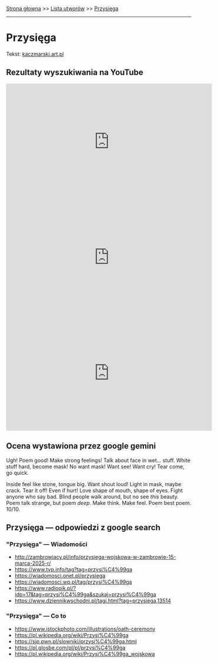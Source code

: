 [Strona głowna](../index.md) >> [Lista utworów](../list.md) >> [Przysięga](495.md)

---

# Przysięga

Tekst: [kaczmarski.art.pl](https://www.kaczmarski.art.pl/tworczosc/wiersze/przysiega/)

## Rezultaty wyszukiwania na YouTube

<iframe width="560" height="315" src="https://www.youtube.com/embed/thLAxHyDhTI?si=IdontcarewhotheIRSsendsImnotpayingtaxes" title="YouTube video player" frameborder="0" allow="accelerometer; autoplay; clipboard-write; encrypted-media; gyroscope; picture-in-picture; web-share" referrerpolicy="strict-origin-when-cross-origin" allowfullscreen></iframe>

<iframe width="560" height="315" src="https://www.youtube.com/embed/5QmjzkbF9M8?si=IdontcarewhotheIRSsendsImnotpayingtaxes" title="YouTube video player" frameborder="0" allow="accelerometer; autoplay; clipboard-write; encrypted-media; gyroscope; picture-in-picture; web-share" referrerpolicy="strict-origin-when-cross-origin" allowfullscreen></iframe>

<iframe width="560" height="315" src="https://www.youtube.com/embed/D25LtzaISMA?si=IdontcarewhotheIRSsendsImnotpayingtaxes" title="YouTube video player" frameborder="0" allow="accelerometer; autoplay; clipboard-write; encrypted-media; gyroscope; picture-in-picture; web-share" referrerpolicy="strict-origin-when-cross-origin" allowfullscreen></iframe>

## Ocena wystawiona przez google gemini

Ugh! Poem good! Make strong feelings! Talk about face in wet... stuff. White stuff hard, become mask! No want mask! Want see! Want cry! Tear come, go quick. 

Inside feel like stone, tongue big. Want shout loud! Light in mask, maybe crack. Tear it off! Even if hurt! Love shape of mouth, shape of eyes. Fight anyone who say bad. Blind people walk around, but no see *this* beauty. Poem talk strange, but poem *deep*. Make think. Make feel. Poem best poem. 10/10.


## Przysięga — odpowiedzi z google search

### "Przysięga" — Wiadomości

 - <http://zambrowiacy.pl/info/przysiega-wojskowa-w-zambrowie-15-marca-2025-r/>
 - <https://www.tvp.info/tag?tag=przysi%C4%99ga>
 - <https://wiadomosci.onet.pl/przysiega>
 - <https://wiadomosci.wp.pl/tag/przysi%C4%99ga>
 - <https://www.radiopik.pl/?idp=17&tag=przysi%C4%99ga&szukaj=przysi%C4%99ga>
 - <https://www.dziennikwschodni.pl/tagi.html?tag=przysiega,13514>

### "Przysięga" — Co to

 - <https://www.istockphoto.com/illustrations/oath-ceremony>
 - <https://pl.wikipedia.org/wiki/Przysi%C4%99ga>
 - <https://sjp.pwn.pl/slowniki/przysi%C4%99ga.html>
 - <https://pl.glosbe.com/pl/pl/przysi%C4%99ga>
 - <https://pl.wikipedia.org/wiki/Przysi%C4%99ga_wojskowa>


